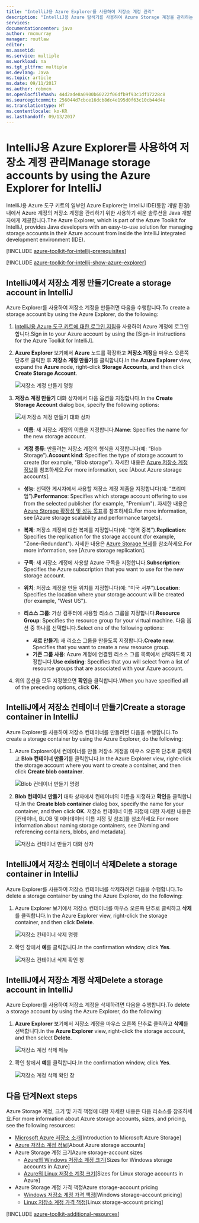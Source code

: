 ```yaml
---
title: "IntelliJ용 Azure Explorer를 사용하여 저장소 계정 관리"
description: "IntelliJ용 Azure 탐색기를 사용하여 Azure Storage 계정을 관리하는 방법을 알아봅니다."
services: 
documentationcenter: java
author: rmcmurray
manager: routlaw
editor: 
ms.assetid: 
ms.service: multiple
ms.workload: na
ms.tgt_pltfrm: multiple
ms.devlang: Java
ms.topic: article
ms.date: 09/11/2017
ms.author: robmcm
ms.openlocfilehash: 44d2ade8a0900b60222f06dfb9f93c1df17228c8
ms.sourcegitcommit: 256044d7cbce16dcb8dc4e195d0f63c10cb44d4e
ms.translationtype: HT
ms.contentlocale: ko-KR
ms.lasthandoff: 09/13/2017
---
```

# <a name="manage-storage-accounts-by-using-the-azure-explorer-for-intellij"></a><span data-ttu-id="f3f6e-103">IntelliJ용 Azure Explorer를 사용하여 저장소 계정 관리</span><span class="sxs-lookup"><span data-stu-id="f3f6e-103">Manage storage accounts by using the Azure Explorer for IntelliJ</span></span>

<span data-ttu-id="f3f6e-104">IntelliJ용 Azure 도구 키트의 일부인 Azure Explorer는 IntelliJ IDE(통합 개발 환경) 내에서 Azure 계정의 저장소 계정을 관리하기 위한 사용하기 쉬운 솔루션을 Java 개발자에게 제공합니다.</span><span class="sxs-lookup"><span data-stu-id="f3f6e-104">The Azure Explorer, which is part of the Azure Toolkit for IntelliJ, provides Java developers with an easy-to-use solution for managing storage accounts in their Azure account from inside the IntelliJ integrated development environment (IDE).</span></span>

[!INCLUDE [azure-toolkit-for-intellij-prerequisites](../includes/azure-toolkit-for-intellij-prerequisites.md)]

[!INCLUDE [azure-toolkit-for-intellij-show-azure-explorer](../includes/azure-toolkit-for-intellij-show-azure-explorer.md)]

## <a name="create-a-storage-account-in-intellij"></a><span data-ttu-id="f3f6e-105">IntelliJ에서 저장소 계정 만들기</span><span class="sxs-lookup"><span data-stu-id="f3f6e-105">Create a storage account in IntelliJ</span></span>

<span data-ttu-id="f3f6e-106">Azure Explorer를 사용하여 저장소 계정을 만들려면 다음을 수행합니다.</span><span class="sxs-lookup"><span data-stu-id="f3f6e-106">To create a storage account by using the Azure Explorer, do the following:</span></span>

1. <span data-ttu-id="f3f6e-107">[IntelliJ용 Azure 도구 키트에 대한 로그인 지침]을 사용하여 Azure 계정에 로그인합니다.</span><span class="sxs-lookup"><span data-stu-id="f3f6e-107">Sign in to your Azure account by using the [Sign-in instructions for the Azure Toolkit for IntelliJ].</span></span> 

2. <span data-ttu-id="f3f6e-108">**Azure Explorer** 보기에서 **Azure** 노드를 확장하고 **저장소 계정**을 마우스 오른쪽 단추로 클릭한 후 **저장소 계정 만들기**를 클릭합니다.</span><span class="sxs-lookup"><span data-stu-id="f3f6e-108">In the **Azure Explorer** view, expand the **Azure** node, right-click **Storage Accounts**, and then click **Create Storage Account**.</span></span>

   ![저장소 계정 만들기 명령][CS01]

3. <span data-ttu-id="f3f6e-110">**저장소 계정 만들기** 대화 상자에서 다음 옵션을 지정합니다.</span><span class="sxs-lookup"><span data-stu-id="f3f6e-110">In the **Create Storage Account** dialog box, specify the following options:</span></span>

   ![새 저장소 계정 만들기 대화 상자][CS02]

   * <span data-ttu-id="f3f6e-112">**이름**: 새 저장소 계정의 이름을 지정합니다.</span><span class="sxs-lookup"><span data-stu-id="f3f6e-112">**Name**: Specifies the name for the new storage account.</span></span>

   * <span data-ttu-id="f3f6e-113">**계정 종류**: 만들려는 저장소 계정의 형식을 지정합니다(예: “Blob Storage”).</span><span class="sxs-lookup"><span data-stu-id="f3f6e-113">**Account kind**: Specifies the type of storage account to create (for example, "Blob storage").</span></span> <span data-ttu-id="f3f6e-114">자세한 내용은 [Azure 저장소 계정 정보]를 참조하세요.</span><span class="sxs-lookup"><span data-stu-id="f3f6e-114">For more information, see [About Azure storage accounts].</span></span> 

   * <span data-ttu-id="f3f6e-115">**성능**: 선택한 게시자에서 사용할 저장소 계정 제품을 지정합니다(예: “프리미엄”).</span><span class="sxs-lookup"><span data-stu-id="f3f6e-115">**Performance**: Specifies which storage account offering to use from the selected publisher (for example, "Premium").</span></span> <span data-ttu-id="f3f6e-116">자세한 내용은 [Azure Storage 확장성 및 성능 목표]를 참조하세요.</span><span class="sxs-lookup"><span data-stu-id="f3f6e-116">For more information, see [Azure storage scalability and performance targets].</span></span> 

   * <span data-ttu-id="f3f6e-117">**복제**: 저장소 계정에 대한 복제를 지정합니다(예: “영역 중복”).</span><span class="sxs-lookup"><span data-stu-id="f3f6e-117">**Replication**: Specifies the replication for the storage account (for example, "Zone-Redundant").</span></span> <span data-ttu-id="f3f6e-118">자세한 내용은 [Azure Storage 복제]를 참조하세요.</span><span class="sxs-lookup"><span data-stu-id="f3f6e-118">For more information, see [Azure storage replication].</span></span> 

   * <span data-ttu-id="f3f6e-119">**구독**: 새 저장소 계정에 사용할 Azure 구독을 지정합니다.</span><span class="sxs-lookup"><span data-stu-id="f3f6e-119">**Subscription**: Specifies the Azure subscription that you want to use for the new storage account.</span></span>

   * <span data-ttu-id="f3f6e-120">**위치**: 저장소 계정을 만들 위치를 지정합니다(예: “미국 서부”).</span><span class="sxs-lookup"><span data-stu-id="f3f6e-120">**Location**: Specifies the location where your storage account will be created (for example, "West US").</span></span>

   * <span data-ttu-id="f3f6e-121">**리소스 그룹**: 가상 컴퓨터에 사용할 리소스 그룹을 지정합니다.</span><span class="sxs-lookup"><span data-stu-id="f3f6e-121">**Resource Group**: Specifies the resource group for your virtual machine.</span></span> <span data-ttu-id="f3f6e-122">다음 옵션 중 하나를 선택합니다.</span><span class="sxs-lookup"><span data-stu-id="f3f6e-122">Select one of the following options:</span></span>
      * <span data-ttu-id="f3f6e-123">**새로 만들기**: 새 리소스 그룹을 만들도록 지정합니다.</span><span class="sxs-lookup"><span data-stu-id="f3f6e-123">**Create new**: Specifies that you want to create a new resource group.</span></span>
      * <span data-ttu-id="f3f6e-124">**기존 그룹 사용**: Azure 계정에 연결된 리소스 그룹 목록에서 선택하도록 지정합니다.</span><span class="sxs-lookup"><span data-stu-id="f3f6e-124">**Use existing**: Specifies that you will select from a list of resource groups that are associated with your Azure account.</span></span>

4. <span data-ttu-id="f3f6e-125">위의 옵션을 모두 지정했으면 **확인**을 클릭합니다.</span><span class="sxs-lookup"><span data-stu-id="f3f6e-125">When you have specified all of the preceding options, click **OK**.</span></span>

## <a name="create-a-storage-container-in-intellij"></a><span data-ttu-id="f3f6e-126">IntelliJ에서 저장소 컨테이너 만들기</span><span class="sxs-lookup"><span data-stu-id="f3f6e-126">Create a storage container in IntelliJ</span></span>

<span data-ttu-id="f3f6e-127">Azure Explorer를 사용하여 저장소 컨테이너를 만들려면 다음을 수행합니다.</span><span class="sxs-lookup"><span data-stu-id="f3f6e-127">To create a storage container by using the Azure Explorer, do the following:</span></span>

1. <span data-ttu-id="f3f6e-128">Azure Explorer에서 컨테이너를 만들 저장소 계정을 마우스 오른쪽 단추로 클릭하고 **Blob 컨테이너 만들기**를 클릭합니다.</span><span class="sxs-lookup"><span data-stu-id="f3f6e-128">In the Azure Explorer view, right-click the storage account where you want to create a container, and then click **Create blob container**.</span></span>

   ![Blob 컨테이너 만들기 명령][CC01]

2. <span data-ttu-id="f3f6e-130">**Blob 컨테이너 만들기** 대화 상자에서 컨테이너의 이름을 지정하고 **확인**을 클릭합니다.</span><span class="sxs-lookup"><span data-stu-id="f3f6e-130">In the **Create blob container** dialog box, specify the name for your container, and then click **OK**.</span></span> <span data-ttu-id="f3f6e-131">저장소 컨테이너 이름 지정에 대한 자세한 내용은 [컨테이너, BLOB 및 메타데이터 이름 지정 및 참조]를 참조하세요.</span><span class="sxs-lookup"><span data-stu-id="f3f6e-131">For more information about naming storage containers, see [Naming and referencing containers, blobs, and metadata].</span></span>

   ![저장소 컨테이너 만들기 대화 상자][CC02]

## <a name="delete-a-storage-container-in-intellij"></a><span data-ttu-id="f3f6e-133">IntelliJ에서 저장소 컨테이너 삭제</span><span class="sxs-lookup"><span data-stu-id="f3f6e-133">Delete a storage container in IntelliJ</span></span>

<span data-ttu-id="f3f6e-134">Azure Explorer를 사용하여 저장소 컨테이너를 삭제하려면 다음을 수행합니다.</span><span class="sxs-lookup"><span data-stu-id="f3f6e-134">To delete a storage container by using the Azure Explorer, do the following:</span></span>

1. <span data-ttu-id="f3f6e-135">Azure Explorer 보기에서 저장소 컨테이너를 마우스 오른쪽 단추로 클릭하고 **삭제**를 클릭합니다.</span><span class="sxs-lookup"><span data-stu-id="f3f6e-135">In the Azure Explorer view, right-click the storage container, and then click **Delete**.</span></span>

   ![저장소 컨테이너 삭제 명령][DC01]

2. <span data-ttu-id="f3f6e-137">확인 창에서 **예**를 클릭합니다.</span><span class="sxs-lookup"><span data-stu-id="f3f6e-137">In the confirmation window, click **Yes**.</span></span>

   ![저장소 컨테이너 삭제 확인 창][DC02]

## <a name="delete-a-storage-account-in-intellij"></a><span data-ttu-id="f3f6e-139">IntelliJ에서 저장소 계정 삭제</span><span class="sxs-lookup"><span data-stu-id="f3f6e-139">Delete a storage account in IntelliJ</span></span>

<span data-ttu-id="f3f6e-140">Azure Explorer를 사용하여 저장소 계정을 삭제하려면 다음을 수행합니다.</span><span class="sxs-lookup"><span data-stu-id="f3f6e-140">To delete a storage account by using the Azure Explorer, do the following:</span></span>

1. <span data-ttu-id="f3f6e-141">**Azure Explorer** 보기에서 저장소 계정을 마우스 오른쪽 단추로 클릭하고 **삭제**를 선택합니다.</span><span class="sxs-lookup"><span data-stu-id="f3f6e-141">In the **Azure Explorer** view, right-click the storage account, and then select **Delete**.</span></span>

   ![저장소 계정 삭제 메뉴][DS01]

2. <span data-ttu-id="f3f6e-143">확인 창에서 **예**를 클릭합니다.</span><span class="sxs-lookup"><span data-stu-id="f3f6e-143">In the confirmation window, click **Yes**.</span></span>

   ![저장소 계정 삭제 확인 창][DS02]

## <a name="next-steps"></a><span data-ttu-id="f3f6e-145">다음 단계</span><span class="sxs-lookup"><span data-stu-id="f3f6e-145">Next steps</span></span>

<span data-ttu-id="f3f6e-146">Azure Storage 계정, 크기 및 가격 책정에 대한 자세한 내용은 다음 리소스를 참조하세요.</span><span class="sxs-lookup"><span data-stu-id="f3f6e-146">For more information about Azure storage accounts, sizes, and pricing, see the following resources:</span></span>

* <span data-ttu-id="f3f6e-147">[Microsoft Azure 저장소 소개]</span><span class="sxs-lookup"><span data-stu-id="f3f6e-147">[Introduction to Microsoft Azure Storage]</span></span>
* <span data-ttu-id="f3f6e-148">[Azure 저장소 계정 정보]</span><span class="sxs-lookup"><span data-stu-id="f3f6e-148">[About Azure storage accounts]</span></span>
* <span data-ttu-id="f3f6e-149">Azure Storage 계정 크기</span><span class="sxs-lookup"><span data-stu-id="f3f6e-149">Azure storage-account sizes</span></span>
  * <span data-ttu-id="f3f6e-150">[Azure의 Windows 저장소 계정 크기]</span><span class="sxs-lookup"><span data-stu-id="f3f6e-150">[Sizes for Windows storage accounts in Azure]</span></span>
  * <span data-ttu-id="f3f6e-151">[Azure의 Linux 저장소 계정 크기]</span><span class="sxs-lookup"><span data-stu-id="f3f6e-151">[Sizes for Linux storage accounts in Azure]</span></span>
* <span data-ttu-id="f3f6e-152">Azure Storage 계정 가격 책정</span><span class="sxs-lookup"><span data-stu-id="f3f6e-152">Azure storage-account pricing</span></span>
  * <span data-ttu-id="f3f6e-153">[Windows 저장소 계정 가격 책정]</span><span class="sxs-lookup"><span data-stu-id="f3f6e-153">[Windows storage-account pricing]</span></span>
  * <span data-ttu-id="f3f6e-154">[Linux 저장소 계정 가격 책정]</span><span class="sxs-lookup"><span data-stu-id="f3f6e-154">[Linux storage-account pricing]</span></span>

[!INCLUDE [azure-toolkit-additional-resources](../includes/azure-toolkit-additional-resources.md)]

<!-- URL List -->

[IntelliJ용 Azure 도구 키트에 대한 로그인 지침]: ./azure-toolkit-for-intellij-sign-in-instructions.md
[Microsoft Azure 저장소 소개]: /azure/storage/storage-introduction
[Azure 저장소 계정 정보]: /azure/storage/storage-create-storage-account
[Azure Storage 복제]: /azure/storage/storage-redundancy
[Azure Storage 확장성 및 성능 목표]: /azure/storage/storage-scalability-targets
[컨테이너, BLOB, 메타데이터 이름 지정 및 참조]: http://go.microsoft.com/fwlink/?LinkId=255555

[Azure의 Windows 저장소 계정 크기]: /azure/virtual-machines/virtual-machines-windows-sizes
[Azure의 Linux 저장소 계정 크기]: /azure/virtual-machines/virtual-machines-linux-sizes
[Windows 저장소 계정 가격 책정]: /pricing/details/virtual-machines/windows/
[Linux 저장소 계정 가격 책정]: /pricing/details/virtual-machines/linux/

<!-- IMG List -->

[CS01]: media/azure-toolkit-for-intellij-managing-storage-accounts-using-azure-explorer/CS01.png
[CS02]: media/azure-toolkit-for-intellij-managing-storage-accounts-using-azure-explorer/CS02.png
[CC01]: media/azure-toolkit-for-intellij-managing-storage-accounts-using-azure-explorer/CC01.png
[CC02]: media/azure-toolkit-for-intellij-managing-storage-accounts-using-azure-explorer/CC02.png

[DS01]: media/azure-toolkit-for-intellij-managing-storage-accounts-using-azure-explorer/DS01.png
[DS02]: media/azure-toolkit-for-intellij-managing-storage-accounts-using-azure-explorer/DS02.png
[DC01]: media/azure-toolkit-for-intellij-managing-storage-accounts-using-azure-explorer/DC01.png
[DC02]: media/azure-toolkit-for-intellij-managing-storage-accounts-using-azure-explorer/DC02.png
